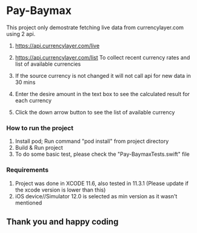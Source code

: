 # Pay-Baymax

This project only demostrate fetching live data from currencylayer.com using 2 api.
1. https://api.currencylayer.com/live
2. https://api.currencylayer.com/list
To collect recent currency rates and list of available currencies

1. If the source currency is not changed it will not call api for new data in 30 mins
2. Enter the desire amount in the text box to see the calculated result for each currency
3. Click the down arrow button to see the list of available currency

### How to run the project
1. Install pod; Run command "pod install" from project directory
2. Build & Run project
3. To do some basic test, please check the "Pay-BaymaxTests.swift" file

### Requirements
1. Project was done in XCODE 11.6, also tested in 11.3.1 (Please update if the xcode version is lower than this)
2. iOS device//Simulator 12.0 is selected as min version as it wasn't mentioned

## Thank you and happy coding
